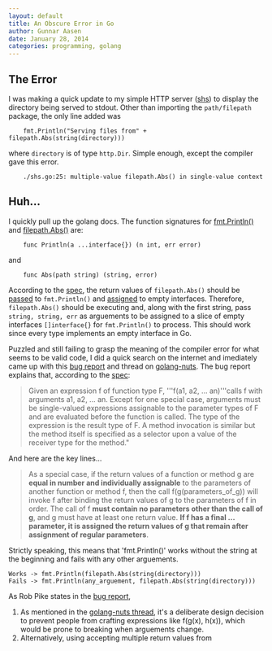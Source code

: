 ```yaml
---
layout: default
title: An Obscure Error in Go
author: Gunnar Aasen
date: January 28, 2014
categories: programming, golang
---
```

## The Error
I was making a quick update to my simple HTTP server ([shs](https://github.com/gunnaraasen/shs)) to display the directory being served to stdout. Other than importing the `path/filepath` package, the only line added was

<?prettify lang=go?>

```
	fmt.Println("Serving files from" + filepath.Abs(string(directory)))
```
where `directory` is of type `http.Dir`. Simple enough, except the compiler gave this error.

<?prettify lang=go?>

```
	./shs.go:25: multiple-value filepath.Abs() in single-value context
```
## Huh...
I quickly pull up the golang docs. The function signatures for [fmt.Println()](http://golang.org/pkg/fmt/#Println) and [filepath.Abs()](http://golang.org/pkg/path/filepath/#Abs) are:

<?prettify lang=go?>

```
	func Println(a ...interface{}) (n int, err error)
```
and

<?prettify lang=go?>

```
	func Abs(path string) (string, error)
```
According to the [spec](http://golang.org/ref/spec), the return values of `filepath.Abs()` should be [passed](http://golang.org/ref/spec#Passing_arguments_to_..._parameters) to `fmt.Println()` and [assigned](http://golang.org/ref/spec#Assignability) to empty interfaces. Therefore, `filepath.Abs()` should be executing and, along with the first string, pass `string, string, err` as arguements to be assigned to a slice of empty interfaces `[]interface{}` for `fmt.Println()` to process. This should work since every type implements an empty interface in Go.

Puzzled and still failing to grasp the meaning of the compiler error for what seems to be valid code, I did a quick search on the internet and imediately came up with this [bug report](https://code.google.com/p/go/issues/detail?id=973) and thread on [golang-nuts](https://groups.google.com/forum/#!topic/golang-nuts/rXmSkyINIzs). The bug report explains that, according to the [spec](http://golang.org/ref/spec#Calls):
> Given an expression f of function type F, '''f(a1, a2, … an)'''calls f with arguments a1, a2, … an. Except for one special case, arguments must be single-valued expressions assignable to the parameter types of F and are evaluated before the function is called. The type of the expression is the result type of F. A method invocation is similar but the method itself is specified as a selector upon a value of the receiver type for the method."

And here are the key lines...
> As a special case, if the return values of a function or method g are __equal in number and individually assignable__ to the parameters of another function or method f, then the call f(g(parameters_of_g)) will invoke f after binding the return values of g to the parameters of f in order. The call of f __must contain no parameters other than the call of g__, and g must have at least one return value. __If f has a final ... parameter, it is assigned the return values of g that remain after assignment of regular parameters__.

Strictly speaking, this means that 'fmt.Println()' works without the string at the beginning and fails with any other arguements.

<?prettify lang=go?>

```
Works -> fmt.Println(filepath.Abs(string(directory)))
Fails -> fmt.Println(any_arguement, filepath.Abs(string(directory)))
```

As Rob Pike states in the [bug report](https://code.google.com/p/go/issues/detail?id=973), 

1. As mentioned in the [golang-nuts thread](https://groups.google.com/forum/#!topic/golang-nuts/rXmSkyINIzs), it's a deliberate design decision to prevent people from crafting expressions like f(g(x), h(x)), which would be prone to breaking when arguements change. 
2. Alternatively, using accepting multiple return values from 
